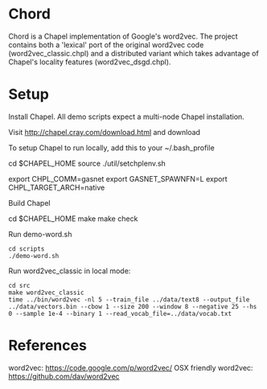 # Chord

Chord is a Chapel implementation of Google's word2vec.  The project contains
both a 'lexical' port of the original word2vec code (word2vec_classic.chpl) and
a distributed variant which takes advantage of Chapel's locality features (word2vec_dsgd.chpl).

Setup
=====

Install Chapel.  All demo scripts expect a multi-node Chapel installation.

Visit http://chapel.cray.com/download.html and download

To setup Chapel to run locally, add this to your ~/.bash_profile

  cd $CHAPEL_HOME
  source ./util/setchplenv.sh

  export CHPL_COMM=gasnet
  export GASNET_SPAWNFN=L
  export CHPL_TARGET_ARCH=native

Build Chapel

  cd $CHAPEL_HOME
  make
  make check

Run demo-word.sh

    cd scripts
    ./demo-word.sh

Run word2vec_classic in local mode:

    cd src
    make word2vec_classic
    time ../bin/word2vec -nl 5 --train_file ../data/text8 --output_file ../data/vectors.bin --cbow 1 --size 200 --window 8 --negative 25 --hs 0 --sample 1e-4 --binary 1 --read_vocab_file=../data/vocab.txt

References
==========

word2vec: https://code.google.com/p/word2vec/
OSX friendly word2vec: https://github.com/dav/word2vec
